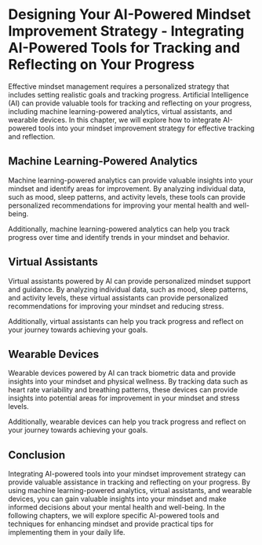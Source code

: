 Designing Your AI-Powered Mindset Improvement Strategy - Integrating AI-Powered Tools for Tracking and Reflecting on Your Progress
=============================================================================================================================================

Effective mindset management requires a personalized strategy that includes setting realistic goals and tracking progress. Artificial Intelligence (AI) can provide valuable tools for tracking and reflecting on your progress, including machine learning-powered analytics, virtual assistants, and wearable devices. In this chapter, we will explore how to integrate AI-powered tools into your mindset improvement strategy for effective tracking and reflection.

Machine Learning-Powered Analytics
----------------------------------

Machine learning-powered analytics can provide valuable insights into your mindset and identify areas for improvement. By analyzing individual data, such as mood, sleep patterns, and activity levels, these tools can provide personalized recommendations for improving your mental health and well-being.

Additionally, machine learning-powered analytics can help you track progress over time and identify trends in your mindset and behavior.

Virtual Assistants
------------------

Virtual assistants powered by AI can provide personalized mindset support and guidance. By analyzing individual data, such as mood, sleep patterns, and activity levels, these virtual assistants can provide personalized recommendations for improving your mindset and reducing stress.

Additionally, virtual assistants can help you track progress and reflect on your journey towards achieving your goals.

Wearable Devices
----------------

Wearable devices powered by AI can track biometric data and provide insights into your mindset and physical wellness. By tracking data such as heart rate variability and breathing patterns, these devices can provide insights into potential areas for improvement in your mindset and stress levels.

Additionally, wearable devices can help you track progress and reflect on your journey towards achieving your goals.

Conclusion
----------

Integrating AI-powered tools into your mindset improvement strategy can provide valuable assistance in tracking and reflecting on your progress. By using machine learning-powered analytics, virtual assistants, and wearable devices, you can gain valuable insights into your mindset and make informed decisions about your mental health and well-being. In the following chapters, we will explore specific AI-powered tools and techniques for enhancing mindset and provide practical tips for implementing them in your daily life.


